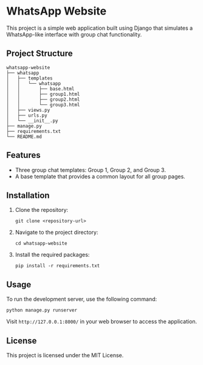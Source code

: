 # WhatsApp Website

This project is a simple web application built using Django that simulates a WhatsApp-like interface with group chat functionality.

## Project Structure

```
whatsapp-website
├── whatsapp
│   ├── templates
│   │   └── whatsapp
│   │       ├── base.html
│   │       ├── group1.html
│   │       ├── group2.html
│   │       └── group3.html
│   ├── views.py
│   ├── urls.py
│   └── __init__.py
├── manage.py
├── requirements.txt
└── README.md
```

## Features

- Three group chat templates: Group 1, Group 2, and Group 3.
- A base template that provides a common layout for all group pages.

## Installation

1. Clone the repository:
   ```
   git clone <repository-url>
   ```
2. Navigate to the project directory:
   ```
   cd whatsapp-website
   ```
3. Install the required packages:
   ```
   pip install -r requirements.txt
   ```

## Usage

To run the development server, use the following command:
```
python manage.py runserver
```

Visit `http://127.0.0.1:8000/` in your web browser to access the application.

## License

This project is licensed under the MIT License.